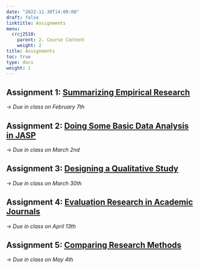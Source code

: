 ```yaml
---
date: "2022-11-30T14:00:00"
draft: false
linktitle: Assignments
menu:
  crcj2510:
    parent: 2. Course Content
    weight: 2
title: Assignments
toc: true
type: docs
weight: 1
---
```


## Assignment 1: [Summarizing Empirical Research](https://jnix.netlify.app/courses/crcj2510/assignment-1.pdf)

→ *Due in class on February 7th*

## Assignment 2: [Doing Some Basic Data Analysis in JASP](https://jnix.netlify.app/courses/crcj2510/assignment-2.docx)

→ *Due in class on March 2nd*

## Assignment 3: [Designing a Qualitative Study](https://jnix.netlify.app/courses/crcj2510/assignment-3.pdf)

→ *Due in class on March 30th*

## Assignment 4: [Evaluation Research in Academic Journals](https://jnix.netlify.app/courses/crcj2510/assignment-4.pdf)

→ *Due in class on April 13th*

## Assignment 5: [Comparing Research Methods](https://jnix.netlify.app/courses/crcj2510/assignment-5.docx)

→ *Due in class on May 4th*